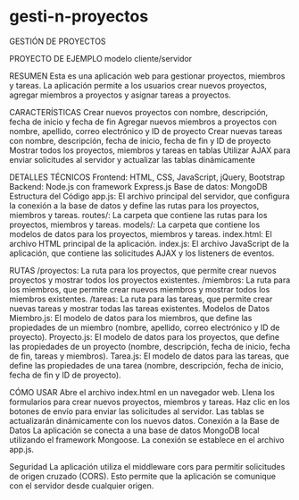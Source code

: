 # gesti-n-proyectos
GESTIÓN DE PROYECTOS

PROYECTO DE EJEMPLO
modelo cliente/servidor

RESUMEN
Esta es una aplicación web para gestionar proyectos, miembros y tareas. La aplicación permite a los usuarios crear nuevos proyectos, agregar miembros a proyectos y asignar tareas a proyectos.

CARACTERÍSTICAS
Crear nuevos proyectos con nombre, descripción, fecha de inicio y fecha de fin
Agregar nuevos miembros a proyectos con nombre, apellido, correo electrónico y ID de proyecto
Crear nuevas tareas con nombre, descripción, fecha de inicio, fecha de fin y ID de proyecto
Mostrar todos los proyectos, miembros y tareas en tablas
Utilizar AJAX para enviar solicitudes al servidor y actualizar las tablas dinámicamente

DETALLES TÉCNICOS
Frontend: HTML, CSS, JavaScript, jQuery, Bootstrap
Backend: Node.js con framework Express.js
Base de datos: MongoDB
Estructura del Código
app.js: El archivo principal del servidor, que configura la conexión a la base de datos y define las rutas para los proyectos, miembros y tareas.
routes/: La carpeta que contiene las rutas para los proyectos, miembros y tareas.
models/: La carpeta que contiene los modelos de datos para los proyectos, miembros y tareas.
index.html: El archivo HTML principal de la aplicación.
index.js: El archivo JavaScript de la aplicación, que contiene las solicitudes AJAX y los listeners de eventos.

RUTAS
/proyectos: La ruta para los proyectos, que permite crear nuevos proyectos y mostrar todos los proyectos existentes.
/miembros: La ruta para los miembros, que permite crear nuevos miembros y mostrar todos los miembros existentes.
/tareas: La ruta para las tareas, que permite crear nuevas tareas y mostrar todas las tareas existentes.
Modelos de Datos
Miembro.js: El modelo de datos para los miembros, que define las propiedades de un miembro (nombre, apellido, correo electrónico y ID de proyecto).
Proyecto.js: El modelo de datos para los proyectos, que define las propiedades de un proyecto (nombre, descripción, fecha de inicio, fecha de fin, tareas y miembros).
Tarea.js: El modelo de datos para las tareas, que define las propiedades de una tarea (nombre, descripción, fecha de inicio, fecha de fin y ID de proyecto).

CÓMO USAR
Abre el archivo index.html en un navegador web.
Llena los formularios para crear nuevos proyectos, miembros y tareas.
Haz clic en los botones de envío para enviar las solicitudes al servidor.
Las tablas se actualizarán dinámicamente con los nuevos datos.
Conexión a la Base de Datos
La aplicación se conecta a una base de datos MongoDB local utilizando el framework Mongoose. La conexión se establece en el archivo app.js.

Seguridad
La aplicación utiliza el middleware cors para permitir solicitudes de origen cruzado (CORS). Esto permite que la aplicación se comunique con el servidor desde cualquier origen.
